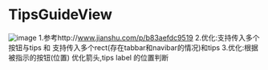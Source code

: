 # TipsGuideView
![image](http://github.com/FULANS/TipsGuideView/raw/master/guide/录屏.gif)
1.参考http://www.jianshu.com/p/b83aefdc9519
2.优化:支持传入多个按钮与tips 和 支持传入多个rect(存在tabbar和navibar的情况)和tips
3.优化:根据被指示的按钮(位置) 优化箭头,tips label 的位置判断
